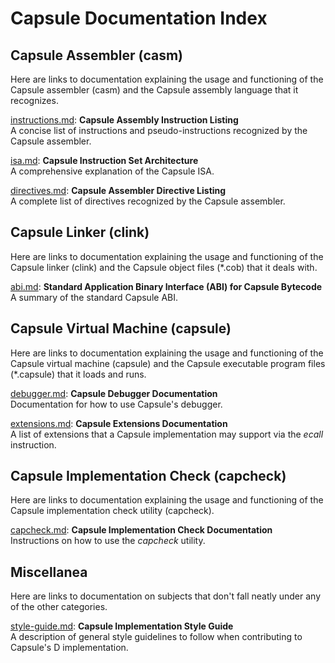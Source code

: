 # Capsule Documentation Index

## Capsule Assembler (casm)

Here are links to documentation explaining the usage and functioning of
the Capsule assembler (casm) and the Capsule assembly language that it
recognizes.

[instructions.md](https://github.com/capsule-console/capsule.d/blob/master/docs/instructions.md):
**Capsule Assembly Instruction Listing**  
A concise list of instructions and pseudo-instructions recognized by the Capsule assembler.

[isa.md](https://github.com/capsule-console/capsule.d/blob/master/docs/isa.md):
**Capsule Instruction Set Architecture**  
A comprehensive explanation of the Capsule ISA.

[directives.md](https://github.com/capsule-console/capsule.d/blob/master/docs/directives.md):
**Capsule Assembler Directive Listing**  
A complete list of directives recognized by the Capsule assembler.

## Capsule Linker (clink)

Here are links to documentation explaining the usage and functioning of
the Capsule linker (clink) and the Capsule object files (*.cob) that it
deals with.

[abi.md](https://github.com/capsule-console/capsule.d/blob/master/docs/abi.md):
**Standard Application Binary Interface (ABI) for Capsule Bytecode**  
A summary of the standard Capsule ABI.

## Capsule Virtual Machine (capsule)

Here are links to documentation explaining the usage and functioning
of the Capsule virtual machine (capsule) and the Capsule executable
program files (*.capsule) that it loads and runs.

[debugger.md](https://github.com/capsule-console/capsule.d/blob/master/docs/debugger.md):
**Capsule Debugger Documentation**  
Documentation for how to use Capsule's debugger.

[extensions.md](https://github.com/capsule-console/capsule.d/blob/master/docs/extensions.md):
**Capsule Extensions Documentation**  
A list of extensions that a Capsule implementation may support via the _ecall_ instruction.

## Capsule Implementation Check (capcheck)

Here are links to documentation explaining the usage and functioning
of the Capsule implementation check utility (capcheck).

[capcheck.md](https://github.com/capsule-console/capsule.d/blob/master/docs/capcheck.md):
**Capsule Implementation Check Documentation**  
Instructions on how to use the _capcheck_ utility.

## Miscellanea

Here are links to documentation on subjects that don't fall neatly under
any of the other categories.

[style-guide.md](https://github.com/capsule-console/capsule.d/blob/master/docs/style-guide.md):
**Capsule Implementation Style Guide**  
A description of general style guidelines to follow when contributing to Capsule's D implementation.
